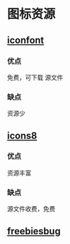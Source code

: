 # 图标资源

## [iconfont](http://www.iconfont.cn/)

### 优点

免费，可下载 源文件

### 缺点

资源少

## [icons8](https://icons8.com/)

### 优点

资源丰富

### 缺点

源文件收费，免费

## [freebiesbug](http://freebiesbug.com/)
